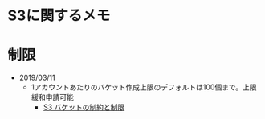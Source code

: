 # S3に関するメモ

# 制限

- 2019/03/11
  - 1アカウントあたりのバケット作成上限のデフォルトは100個まで。上限緩和申請可能
    - [S3 バケットの制約と制限](https://docs.aws.amazon.com/ja_jp/AmazonS3/latest/dev/BucketRestrictions.html)
